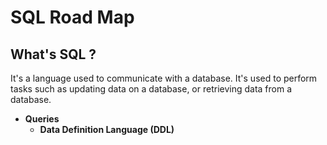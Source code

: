# SQL Road Map

## What's SQL ?

It's a language used to communicate with a database. It's used to perform tasks such as updating data on a database, or retrieving data from a database.

- **Queries**
  - **Data Definition Language (DDL)**
